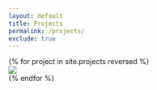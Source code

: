 ```yaml
---
layout: default
title: Projects
permalink: /projects/
exclude: true
---
```


<div class="flex flex-wrap mxn2 p1 mt2">
    {% for project in site.projects reversed %}
    <div class="flex col-6 sm-col-4 md-col-4 lg-col-3 p1">
        <div class="full-width">
            <a href="{{ project.url | prepend: site.baseurl }}"><img src="{{ project.image_path }}thumb.jpg" srcset="{{ project.image_path }}thumb.jpg 1x, {{ project.image_path }}thumb-2x.jpg 2x" class="full-width"></a>
        </div>
      </div>
    {% endfor %}
</div>
